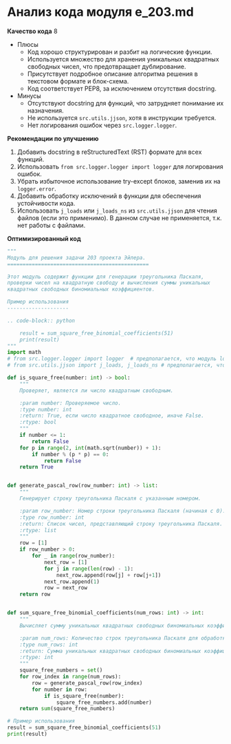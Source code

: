 # Анализ кода модуля e_203.md

**Качество кода**
8
-  Плюсы
    - Код хорошо структурирован и разбит на логические функции.
    - Используется множество для хранения уникальных квадратных свободных чисел, что предотвращает дублирование.
    - Присутствует подробное описание алгоритма решения в текстовом формате и блок-схема.
    - Код соответствует PEP8, за исключением отсутствия docstring.
-  Минусы
    - Отсутствуют docstring для функций, что затрудняет понимание их назначения.
    -  Не используется `src.utils.jjson`, хотя в инструкции требуется.
    -  Нет логирования ошибок через `src.logger.logger`.

**Рекомендации по улучшению**

1.  Добавить docstring в reStructuredText (RST) формате для всех функций.
2.  Использовать `from src.logger.logger import logger` для логирования ошибок.
3.  Убрать избыточное использование try-except блоков, заменив их на `logger.error`.
4.  Добавить обработку исключений в функции для обеспечения устойчивости кода.
5.  Использовать `j_loads` или `j_loads_ns` из `src.utils.jjson` для чтения файлов (если это применимо). В данном случае не применяется, т.к. нет работы с файлами.

**Оптимизированный код**

```python
"""
Модуль для решения задачи 203 проекта Эйлера.
==============================================

Этот модуль содержит функции для генерации треугольника Паскаля,
проверки чисел на квадратную свободу и вычисления суммы уникальных
квадратных свободных биномиальных коэффициентов.

Пример использования
--------------------

.. code-block:: python

    result = sum_square_free_binomial_coefficients(51)
    print(result)
"""
import math
# from src.logger.logger import logger  # предполагается, что модуль logger существует
# from src.utils.jjson import j_loads, j_loads_ns # предполагается, что модуль jjson существует

def is_square_free(number: int) -> bool:
    """
    Проверяет, является ли число квадратным свободным.

    :param number: Проверяемое число.
    :type number: int
    :return: True, если число квадратное свободное, иначе False.
    :rtype: bool
    """
    if number <= 1:
        return False
    for p in range(2, int(math.sqrt(number)) + 1):
        if number % (p * p) == 0:
            return False
    return True


def generate_pascal_row(row_number: int) -> list:
    """
    Генерирует строку треугольника Паскаля с указанным номером.

    :param row_number: Номер строки треугольника Паскаля (начиная с 0).
    :type row_number: int
    :return: Список чисел, представляющий строку треугольника Паскаля.
    :rtype: list
    """
    row = [1]
    if row_number > 0:
        for _ in range(row_number):
            next_row = [1]
            for j in range(len(row) - 1):
                next_row.append(row[j] + row[j+1])
            next_row.append(1)
            row = next_row
    return row


def sum_square_free_binomial_coefficients(num_rows: int) -> int:
    """
    Вычисляет сумму уникальных квадратных свободных биномиальных коэффициентов.

    :param num_rows: Количество строк треугольника Паскаля для обработки.
    :type num_rows: int
    :return: Сумма уникальных квадратных свободных биномиальных коэффициентов.
    :rtype: int
    """
    square_free_numbers = set()
    for row_index in range(num_rows):
        row = generate_pascal_row(row_index)
        for number in row:
            if is_square_free(number):
                square_free_numbers.add(number)
    return sum(square_free_numbers)

# Пример использования
result = sum_square_free_binomial_coefficients(51)
print(result)
```
